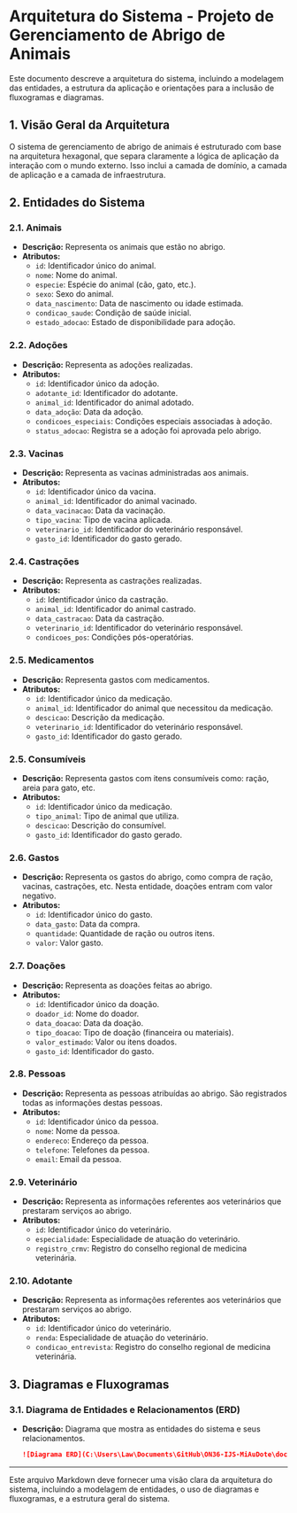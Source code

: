 # Arquitetura do Sistema - Projeto de Gerenciamento de Abrigo de Animais

Este documento descreve a arquitetura do sistema, incluindo a modelagem das entidades, a estrutura da aplicação e orientações para a inclusão de fluxogramas e diagramas.


## 1. Visão Geral da Arquitetura

O sistema de gerenciamento de abrigo de animais é estruturado com base na arquitetura hexagonal, que separa claramente a lógica de aplicação da interação com o mundo externo. Isso inclui a camada de domínio, a camada de aplicação e a camada de infraestrutura.

## 2. Entidades do Sistema

### 2.1. Animais
- **Descrição:** Representa os animais que estão no abrigo.
- **Atributos:**
  - `id`: Identificador único do animal.
  - `nome`: Nome do animal.
  - `especie`: Espécie do animal (cão, gato, etc.).
  - `sexo`: Sexo do animal.
  - `data_nascimento`: Data de nascimento ou idade estimada.
  - `condicao_saude`: Condição de saúde inicial.
  - `estado_adocao`: Estado de disponibilidade para adoção.

### 2.2. Adoções
- **Descrição:** Representa as adoções realizadas.
- **Atributos:**
  - `id`: Identificador único da adoção.
  - `adotante_id`: Identificador do adotante.
  - `animal_id`: Identificador do animal adotado.
  - `data_adoção`: Data da adoção.
  - `condicoes_especiais`: Condições especiais associadas à adoção.
  - `status_adocao`: Registra se a adoção foi aprovada pelo abrigo.

### 2.3. Vacinas
- **Descrição:** Representa as vacinas administradas aos animais.
- **Atributos:**
  - `id`: Identificador único da vacina.
  - `animal_id`: Identificador do animal vacinado.
  - `data_vacinacao`: Data da vacinação.
  - `tipo_vacina`: Tipo de vacina aplicada.
  - `veterinario_id`: Identificador do veterinário responsável.
  - `gasto_id`: Identificador do gasto gerado.

### 2.4. Castrações
- **Descrição:** Representa as castrações realizadas.
- **Atributos:**
  - `id`: Identificador único da castração.
  - `animal_id`: Identificador do animal castrado.
  - `data_castracao`: Data da castração.
  - `veterinario_id`: Identificador do veterinário responsável.
  - `condicoes_pos`: Condições pós-operatórias.

### 2.5. Medicamentos
- **Descrição:** Representa gastos com medicamentos.
- **Atributos:**
  - `id`: Identificador único da medicação.
  - `animal_id`: Identificador do animal que necessitou da medicação.
  - `descicao`: Descrição da medicação.
  - `veterinario_id`: Identificador do veterinário responsável.
  - `gasto_id`: Identificador do gasto gerado.

### 2.5. Consumíveis
- **Descrição:** Representa gastos com itens consumíveis como: ração, areia para gato, etc.
- **Atributos:**
  - `id`: Identificador único da medicação.
  - `tipo_animal`: Tipo de animal que utiliza.
  - `descicao`: Descrição do consumível.
  - `gasto_id`: Identificador do gasto gerado.

### 2.6. Gastos
- **Descrição:** Representa os gastos do abrigo, como compra de ração, vacinas, castrações, etc. Nesta entidade, doações entram com valor negativo.
- **Atributos:**
  - `id`: Identificador único do gasto.
  - `data_gasto`: Data da compra.
  - `quantidade`: Quantidade de ração ou outros itens.
  - `valor`: Valor gasto.

### 2.7. Doações
- **Descrição:** Representa as doações feitas ao abrigo.
- **Atributos:**
  - `id`: Identificador único da doação.
  - `doador_id`: Nome do doador.
  - `data_doacao`: Data da doação.
  - `tipo_doacao`: Tipo de doação (financeira ou materiais).
  - `valor_estimado`: Valor ou itens doados.
  - `gasto_id`: Identificador do gasto.

### 2.8. Pessoas
- **Descrição:** Representa as pessoas atribuídas ao abrigo. São registrados todas as informações destas pessoas.
- **Atributos:**
  - `id`: Identificador único da pessoa.
  - `nome`: Nome da pessoa.
  - `endereco`: Endereço da pessoa.
  - `telefone`: Telefones da pessoa.
  - `email`: Email da pessoa.

### 2.9. Veterinário
- **Descrição:** Representa as informações referentes aos veterinários que prestaram serviços ao abrigo.
- **Atributos:**
  - `id`: Identificador único do veterinário.
  - `especialidade`: Especialidade de atuação do veterinário.
  - `registro_crmv`: Registro do conselho regional de medicina veterinária.

### 2.10. Adotante
- **Descrição:** Representa as informações referentes aos veterinários que prestaram serviços ao abrigo.
- **Atributos:**
  - `id`: Identificador único do veterinário.
  - `renda`: Especialidade de atuação do veterinário.
  - `condicao_entrevista`: Registro do conselho regional de medicina veterinária.


## 3. Diagramas e Fluxogramas

### 3.1. Diagrama de Entidades e Relacionamentos (ERD)

- **Descrição:** Diagrama que mostra as entidades do sistema e seus relacionamentos.

    ```markdown
    ![Diagrama ERD](C:\Users\Law\Documents\GitHub\ON36-IJS-MiAuDote\docs\diagrams\diagrama-uml.jpg)
    ```

<!-- ### 3.2. Fluxograma de Processos

- **Descrição:** Fluxograma que ilustra o fluxo de processos, como o processo de adoção ou registro de um novo animal.
- **Orientação para Inserir:**
  - Crie o fluxograma utilizando ferramentas como [draw.io](https://www.draw.io) ou [Lucidchart](https://www.lucidchart.com).
  - Exporte o fluxograma como imagem (PNG, JPEG) ou PDF.
  - Insira o fluxograma no repositório com a seguinte sintaxe Markdown:

    ```markdown
    ![Fluxograma de Processos](path/to/fluxograma-processos.png)
    ``` -->

<!-- ## 4. Arquitetura Hexagonal

### 4.1. Componentes

- **Portas:**
  - Interfaces de entrada e saída do sistema (APIs, interfaces de usuário).

- **Adaptadores:**
  - Implementações concretas para interagir com o mundo externo (banco de dados, APIs externas).

- **Aplicação:**
  - Lógica de negócio e regras de domínio. -->

<!-- ### 4.2. Diagrama da Arquitetura Hexagonal

- **Descrição:** Diagrama que mostra a estrutura da arquitetura hexagonal.
- **Orientação para Inserir:**
  - Crie um diagrama utilizando ferramentas como [draw.io](https://www.draw.io) ou [Lucidchart](https://www.lucidchart.com).
  - Exporte o diagrama como imagem (PNG, JPEG) ou PDF.
  - Insira o diagrama no repositório com a seguinte sintaxe Markdown:

    ```markdown
    ![Diagrama da Arquitetura Hexagonal](path/to/arquitetura-hexagonal.png)
    ``` -->

---

Este arquivo Markdown deve fornecer uma visão clara da arquitetura do sistema, incluindo a modelagem de entidades, o uso de diagramas e fluxogramas, e a estrutura geral do sistema.
